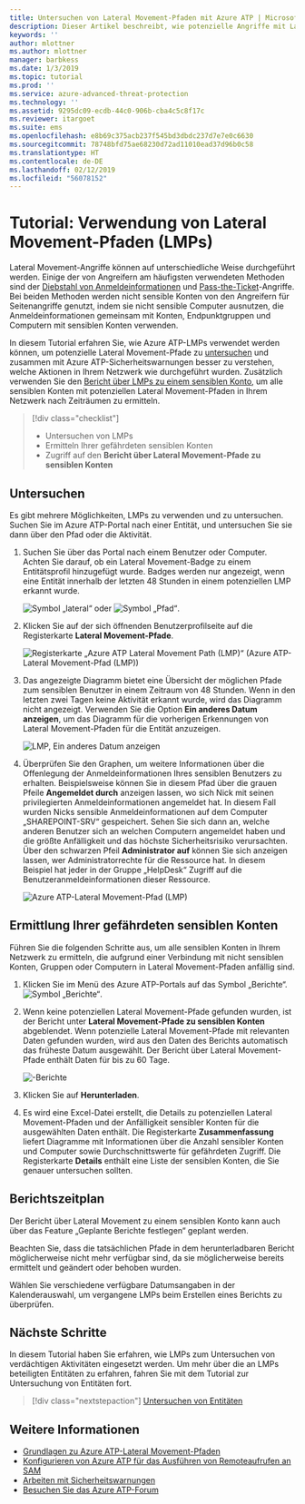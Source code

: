 ```yaml
---
title: Untersuchen von Lateral Movement-Pfaden mit Azure ATP | Microsoft-Dokumentation
description: Dieser Artikel beschreibt, wie potenzielle Angriffe mit Lateral Movement-Pfaden mit Azure Advanced Threat Protection (ATP) erkannt und untersucht werden können.
keywords: ''
author: mlottner
ms.author: mlottner
manager: barbkess
ms.date: 1/3/2019
ms.topic: tutorial
ms.prod: ''
ms.service: azure-advanced-threat-protection
ms.technology: ''
ms.assetid: 9295dc09-ecdb-44c0-906b-cba4c5c8f17c
ms.reviewer: itargoet
ms.suite: ems
ms.openlocfilehash: e8b69c375acb237f545bd3dbdc237d7e7e0c6630
ms.sourcegitcommit: 78748bfd75ae68230d72ad11010ead37d96b0c58
ms.translationtype: HT
ms.contentlocale: de-DE
ms.lasthandoff: 02/12/2019
ms.locfileid: "56078152"
---
```

# <a name="tutorial-use-lateral-movement-paths-lmps"></a>Tutorial: Verwendung von Lateral Movement-Pfaden (LMPs)

Lateral Movement-Angriffe können auf unterschiedliche Weise durchgeführt werden. Einige der von Angreifern am häufigsten verwendeten Methoden sind der [Diebstahl von Anmeldeinformationen](suspicious-activity-guide.md#) und [Pass-the-Ticket](suspicious-activity-guide.md)-Angriffe. Bei beiden Methoden werden nicht sensible Konten von den Angreifern für Seitenangriffe genutzt, indem sie nicht sensible Computer ausnutzen, die Anmeldeinformationen gemeinsam mit Konten, Endpunktgruppen und Computern mit sensiblen Konten verwenden.

In diesem Tutorial erfahren Sie, wie Azure ATP-LMPs verwendet werden können, um potenzielle Lateral Movement-Pfade zu [untersuchen](#investigate) und zusammen mit Azure ATP-Sicherheitswarnungen besser zu verstehen, welche Aktionen in Ihrem Netzwerk wie durchgeführt wurden. Zusätzlich verwenden Sie den [Bericht über LMPs zu einem sensiblen Konto](#discover-your-at-risk-sensitive-accounts), um alle sensiblen Konten mit potenziellen Lateral Movement-Pfaden in Ihrem Netzwerk nach Zeiträumen zu ermitteln.

> [!div class="checklist"]
> * Untersuchen von LMPs
> * Ermitteln Ihrer gefährdeten sensiblen Konten
> * Zugriff auf den **Bericht über Lateral Movement-Pfade zu sensiblen Konten**


## <a name="investigate"></a>Untersuchen

Es gibt mehrere Möglichkeiten, LMPs zu verwenden und zu untersuchen. Suchen Sie im Azure ATP-Portal nach einer Entität, und untersuchen Sie sie dann über den Pfad oder die Aktivität.

1. Suchen Sie über das Portal nach einem Benutzer oder Computer. Achten Sie darauf, ob ein Lateral Movement-Badge zu einem Entitätsprofil hinzugefügt wurde. Badges werden nur angezeigt, wenn eine Entität innerhalb der letzten 48 Stunden in einem potenziellen LMP erkannt wurde.  

   ![Symbol „lateral“](./media/lateral-movement-icon.png) oder ![Symbol „Pfad“](./media/paths-icon.png).

2. Klicken Sie auf der sich öffnenden Benutzerprofilseite auf die Registerkarte **Lateral Movement-Pfade**.

   ![Registerkarte „Azure ATP Lateral Movement Path (LMP)“ (Azure ATP-Lateral Movement-Pfad (LMP))](./media/lateral-movement-path-tab.png)

3. Das angezeigte Diagramm bietet eine Übersicht der möglichen Pfade zum sensiblen Benutzer in einem Zeitraum von 48 Stunden. Wenn in den letzten zwei Tagen keine Aktivität erkannt wurde, wird das Diagramm nicht angezeigt. Verwenden Sie die Option **Ein anderes Datum anzeigen**, um das Diagramm für die vorherigen Erkennungen von Lateral Movement-Pfaden für die Entität anzuzeigen.

   ![LMP, Ein anderes Datum anzeigen](./media/atp-view-different-date.png)

4. Überprüfen Sie den Graphen, um weitere Informationen über die Offenlegung der Anmeldeinformationen Ihres sensiblen Benutzers zu erhalten. Beispielsweise können Sie in diesem Pfad über die grauen Pfeile **Angemeldet durch** anzeigen lassen, wo sich Nick mit seinen privilegierten Anmeldeinformationen angemeldet hat. In diesem Fall wurden Nicks sensible Anmeldeinformationen auf dem Computer „SHAREPOINT-SRV“ gespeichert. Sehen Sie sich dann an, welche anderen Benutzer sich an welchen Computern angemeldet haben und die größte Anfälligkeit und das höchste Sicherheitsrisiko verursachten. Über den schwarzen Pfeil **Administrator auf** können Sie sich anzeigen lassen, wer Administratorrechte für die Ressource hat. In diesem Beispiel hat jeder in der Gruppe „HelpDesk“ Zugriff auf die Benutzeranmeldeinformationen dieser Ressource.  

   ![Azure ATP-Lateral Movement-Pfad (LMP)](./media/atp-lmp.png)

## <a name="discover-your-at-risk-sensitive-accounts"></a>Ermittlung Ihrer gefährdeten sensiblen Konten

Führen Sie die folgenden Schritte aus, um alle sensiblen Konten in Ihrem Netzwerk zu ermitteln, die aufgrund einer Verbindung mit nicht sensiblen Konten, Gruppen oder Computern in Lateral Movement-Pfaden anfällig sind. 

1. Klicken Sie im Menü des Azure ATP-Portals auf das Symbol „Berichte“. ![Symbol „Berichte“](./media/atp-report-icon.png).

2. Wenn keine potenziellen Lateral Movement-Pfade gefunden wurden, ist der Bericht unter **Lateral Movement-Pfade zu sensiblen Konten** abgeblendet. Wenn potenzielle Lateral Movement-Pfade mit relevanten Daten gefunden wurden, wird aus den Daten des Berichts automatisch das früheste Datum ausgewählt. Der Bericht über Lateral Movement-Pfade enthält Daten für bis zu 60 Tage.

   ![-Berichte](./media/reports.png)

3. Klicken Sie auf **Herunterladen**.

4. Es wird eine Excel-Datei erstellt, die Details zu potenziellen Lateral Movement-Pfaden und der Anfälligkeit sensibler Konten für die ausgewählten Daten enthält. Die Registerkarte **Zusammenfassung** liefert Diagramme mit Informationen über die Anzahl sensibler Konten und Computer sowie Durchschnittswerte für gefährdeten Zugriff. Die Registerkarte **Details** enthält eine Liste der sensiblen Konten, die Sie genauer untersuchen sollten.

## <a name="schedule-report"></a>Berichtszeitplan

Der Bericht über Lateral Movement zu einem sensiblen Konto kann auch über das Feature „Geplante Berichte festlegen“ geplant werden.

Beachten Sie, dass die tatsächlichen Pfade in dem herunterladbaren Bericht möglicherweise nicht mehr verfügbar sind, da sie möglicherweise bereits ermittelt und geändert oder behoben wurden.

Wählen Sie verschiedene verfügbare Datumsangaben in der Kalenderauswahl, um vergangene LMPs beim Erstellen eines Berichts zu überprüfen.

## <a name="next-steps"></a>Nächste Schritte

In diesem Tutorial haben Sie erfahren, wie LMPs zum Untersuchen von verdächtigen Aktivitäten eingesetzt werden. Um mehr über die an LMPs beteiligten Entitäten zu erfahren, fahren Sie mit dem Tutorial zur Untersuchung von Entitäten fort.
> [!div class="nextstepaction"]
> [Untersuchen von Entitäten](investigate-entity.md)

## <a name="see-also"></a>Weitere Informationen

- [Grundlagen zu Azure ATP-Lateral Movement-Pfaden](use-case-lateral-movement-path.md)
- [Konfigurieren von Azure ATP für das Ausführen von Remoteaufrufen an SAM](install-atp-step8-samr.md)
- [Arbeiten mit Sicherheitswarnungen](working-with-suspicious-activities.md)
- [Besuchen Sie das Azure ATP-Forum](https://aka.ms/azureatpcommunity)